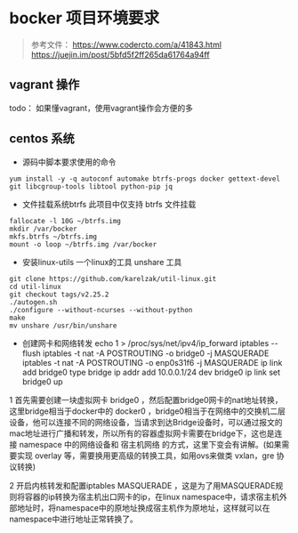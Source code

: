 # bocker 项目环境要求

>参考文件：
https://www.codercto.com/a/41843.html
https://juejin.im/post/5bfd5f2ff265da61764a94ff


## vagrant 操作

todo： 如果懂vagrant，使用vagrant操作会方便的多

## centos 系统

- 源码中脚本要求使用的命令

```
yum install -y -q autoconf automake btrfs-progs docker gettext-devel git libcgroup-tools libtool python-pip jq
```
- 文件挂载系统btrfs
此项目中仅支持 btrfs 文件挂载
```
fallocate -l 10G ~/btrfs.img
mkdir /var/bocker
mkfs.btrfs ~/btrfs.img
mount -o loop ~/btrfs.img /var/bocker
```

- 安装linux-utils 一个linux的工具 unshare 工具
```
git clone https://github.com/karelzak/util-linux.git
cd util-linux
git checkout tags/v2.25.2
./autogen.sh
./configure --without-ncurses --without-python
make
mv unshare /usr/bin/unshare
```

- 创建网卡和网络转发
echo 1 > /proc/sys/net/ipv4/ip_forward
iptables --flush
iptables -t nat -A POSTROUTING -o bridge0 -j MASQUERADE
iptables -t nat -A POSTROUTING -o enp0s31f6 -j MASQUERADE
ip link add bridge0 type bridge
ip addr add 10.0.0.1/24 dev bridge0
ip link set bridge0 up

1 首先需要创建一块虚拟网卡 bridge0 ，然后配置bridge0网卡的nat地址转换，这里bridge相当于docker中的 docker0 ，bridge0相当于在网络中的交换机二层设备，他可以连接不同的网络设备，当请求到达Bridge设备时，可以通过报文的mac地址进行广播和转发，所以所有的容器虚拟网卡需要在bridge下，这也是连接 namespace 中的网络设备和 宿主机网络 的方式，这里下变会有讲解。(如果需要实现 overlay 等，需要换用更高级的转换工具，如用ovs来做类 vxlan，gre 协议转换)

2 开启内核转发和配置iptables MASQUERADE ，这是为了用MASQUERADE规则将容器的ip转换为宿主机出口网卡的ip，在linux namespace中，请求宿主机外部地址时，将namespace中的原地址换成宿主机作为原地址，这样就可以在namespace中进行地址正常转换了。

